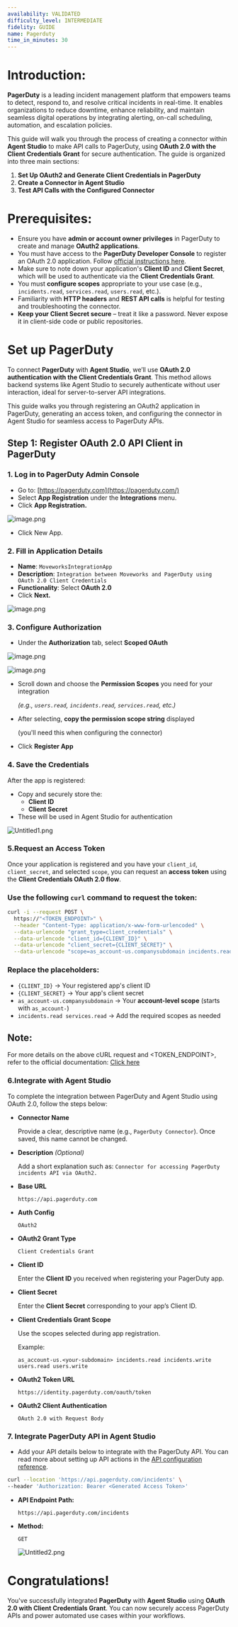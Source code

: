 ```yaml
---
availability: VALIDATED
difficulty_level: INTERMEDIATE
fidelity: GUIDE
name: Pagerduty
time_in_minutes: 30
---
```


# Introduction:

**PagerDuty** is a leading incident management platform that empowers teams to detect, respond to, and resolve critical incidents in real-time. It enables organizations to reduce downtime, enhance reliability, and maintain seamless digital operations by integrating alerting, on-call scheduling, automation, and escalation policies.

This guide will walk you through the process of creating a connector within **Agent Studio** to make API calls to PagerDuty, using **OAuth 2.0 with the Client Credentials Grant** for secure authentication. The guide is organized into three main sections:

1. **Set Up OAuth2 and Generate Client Credentials in PagerDuty**
2. **Create a Connector in Agent Studio**
3. **Test API Calls with the Configured Connector**

# **Prerequisites:**

- Ensure you have **admin or account owner privileges** in PagerDuty to create and manage **OAuth2 applications**.
- You must have access to the **PagerDuty Developer Console** to register an OAuth 2.0 application. Follow [official instructions here](https://developer.pagerduty.com/docs/app-oauth-token).
- Make sure to note down your application's **Client ID** and **Client Secret**, which will be used to authenticate via the **Client Credentials Grant**.
- You must **configure scopes** appropriate to your use case (e.g., `incidents.read`, `services.read`, `users.read`, etc.).
- Familiarity with **HTTP headers** and **REST API calls** is helpful for testing and troubleshooting the connector.
- **Keep your Client Secret secure** – treat it like a password. Never expose it in client-side code or public repositories.

# Set up PagerDuty

To connect **PagerDuty** with **Agent Studio**, we’ll use **OAuth 2.0 authentication with the Client Credentials Grant**. This method allows backend systems like Agent Studio to securely authenticate without user interaction, ideal for server-to-server API integrations.

This guide walks you through registering an OAuth2 application in PagerDuty, generating an access token, and configuring the connector in Agent Studio for seamless access to PagerDuty APIs.

## Step 1: Register OAuth 2.0 API Client in PagerDuty

### 1. Log in to PagerDuty Admin Console

- Go to: [https://pagerduty.com](https://pagerduty.com/)
- Select **App Registration** under the **Integrations** menu.
- Click **App Registration.**

![image.png](image.png)

- Click New App.

### 2. Fill in Application Details

- **Name**: `MoveworksIntegrationApp`
- **Description**: `Integration between Moveworks and PagerDuty using OAuth 2.0 Client Credentials`
- **Functionality**: Select **OAuth 2.0**
- Click **Next.**

![image.png](image%201.png)

### 3. Configure Authorization

- Under the **Authorization** tab, select **Scoped OAuth**

![image.png](image%202.png)

![image.png](image%203.png)

- Scroll down and choose the **Permission Scopes** you need for your integration
    
    *(e.g., `users.read`, `incidents.read`, `services.read`, etc.)*
    
- After selecting, **copy the permission scope string** displayed
    
    (you'll need this when configuring the connector)
    
- Click **Register App**

### 4. Save the Credentials

After the app is registered:

- Copy and securely store the:
    - **Client ID**
    - **Client Secret**
- These will be used in Agent Studio for authentication

![Untitled1.png](Untitled1.png)

### **5.Request an Access Token**

Once your application is registered and you have your `client_id`, `client_secret`, and selected `scope`, you can request an **access token** using the **Client Credentials OAuth 2.0 flow**.

### Use the following `curl` command to request the token:

```bash
curl -i --request POST \
  https://"<TOKEN_ENDPOINT>" \
  --header "Content-Type: application/x-www-form-urlencoded" \
  --data-urlencode "grant_type=client_credentials" \
  --data-urlencode "client_id={CLIENT_ID}" \
  --data-urlencode "client_secret={CLIENT_SECRET}" \
  --data-urlencode "scope=as_account-us.companysubdomain incidents.read services.read"

```

### Replace the placeholders:

- `{CLIENT_ID}` → Your registered app's client ID
- `{CLIENT_SECRET}` → Your app's client secret
- `as_account-us.companysubdomain` → Your **account-level scope** (starts with `as_account-`)
- `incidents.read services.read` → Add the required scopes as needed

## Note:

For more details on the above cURL request and <TOKEN_ENDPOINT>, refer to the official documentation: [Click here](https://developer.pagerduty.com/docs/app-oauth-token)

### **6.Integrate with Agent Studio**

To complete the integration between PagerDuty and Agent Studio using OAuth 2.0, follow the steps below:

- **Connector Name**
    
    Provide a clear, descriptive name (e.g., `PagerDuty Connector`). Once saved, this name cannot be changed.
    
- **Description** *(Optional)*
    
    Add a short explanation such as: `Connector for accessing PagerDuty incidents API via OAuth2.`
    
- **Base URL**
    
    `https://api.pagerduty.com`
    
- **Auth Config**
    
    `OAuth2`
    
- **OAuth2 Grant Type**
    
    `Client Credentials Grant`
    
- **Client ID**
    
    Enter the **Client ID** you received when registering your PagerDuty app.
    
- **Client Secret**
    
    Enter the **Client Secret** corresponding to your app’s Client ID.
    
- **Client Credentials Grant Scope**
    
    Use the scopes selected during app registration.
    
    Example:
    
    `as_account-us.<your-subdomain> incidents.read incidents.write users.read users.write`
    
- **OAuth2 Token URL**
    
    `https://identity.pagerduty.com/oauth/token`
    
- **OAuth2 Client Authentication**
    
    `OAuth 2.0 with Request Body`
    

### **7. Integrate PagerDuty API in Agent Studio**

- Add your API details below to integrate with the PagerDuty API. You can read more about setting up API actions in the [API configuration reference](https://help.moveworks.com/docs/http-action-data-bank-legacy).

```bash
curl --location 'https://api.pagerduty.com/incidents' \
--header 'Authorization: Bearer <Generated Access Token>'
```

- **API Endpoint Path:**
    
    `https://api.pagerduty.com/incidents`
    
- **Method:**
    
    `GET`
    
    ![Untitled2.png](Untitled2.png)
    

# **Congratulations!**

You've successfully integrated **PagerDuty** with **Agent Studio** using **OAuth 2.0 with Client Credentials Grant**. You can now securely access PagerDuty APIs and power automated use cases within your workflows.